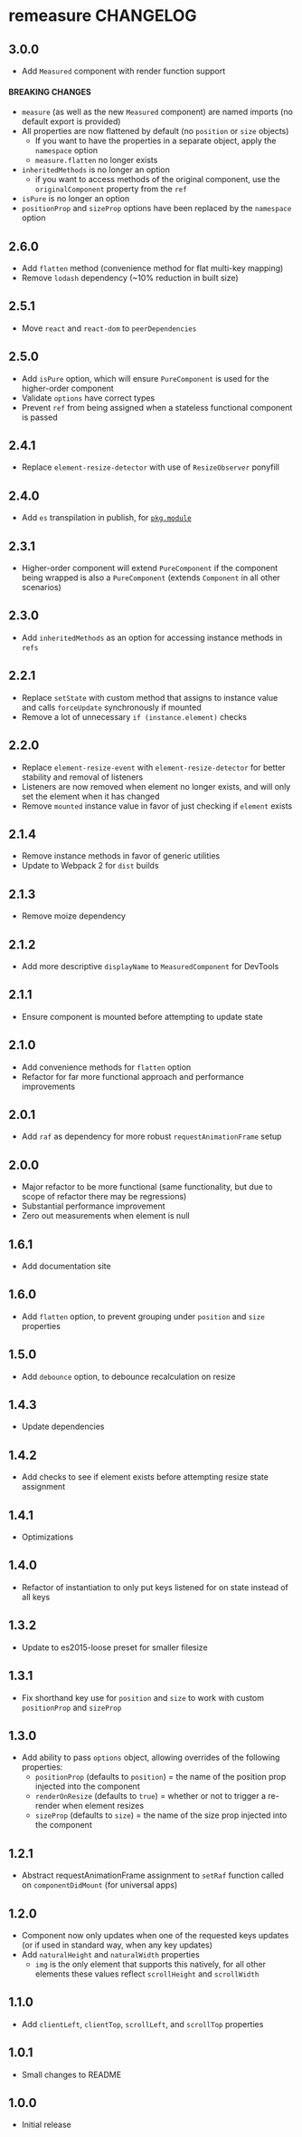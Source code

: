 # remeasure CHANGELOG

## 3.0.0

* Add `Measured` component with render function support

#### BREAKING CHANGES

* `measure` (as well as the new `Measured` component) are named imports (no default export is provided)
* All properties are now flattened by default (no `position` or `size` objects)
  * If you want to have the properties in a separate object, apply the `namespace` option
  * `measure.flatten` no longer exists
* `inheritedMethods` is no longer an option
  * if you want to access methods of the original component, use the `originalComponent` property from the `ref`
* `isPure` is no longer an option
* `positionProp` and `sizeProp` options have been replaced by the `namespace` option

## 2.6.0

* Add `flatten` method (convenience method for flat multi-key mapping)
* Remove `lodash` dependency (~10% reduction in built size)

## 2.5.1

* Move `react` and `react-dom` to `peerDependencies`

## 2.5.0

* Add `isPure` option, which will ensure `PureComponent` is used for the higher-order component
* Validate `options` have correct types
* Prevent `ref` from being assigned when a stateless functional component is passed

## 2.4.1

* Replace `element-resize-detector` with use of `ResizeObserver` ponyfill

## 2.4.0

* Add `es` transpilation in publish, for [`pkg.module`](https://github.com/rollup/rollup/wiki/pkg.module)

## 2.3.1

* Higher-order component will extend `PureComponent` if the component being wrapped is also a `PureComponent` (extends `Component` in all other scenarios)

## 2.3.0

* Add `inheritedMethods` as an option for accessing instance methods in `refs`

## 2.2.1

* Replace `setState` with custom method that assigns to instance value and calls `forceUpdate` synchronously if mounted
* Remove a lot of unnecessary `if (instance.element)` checks

## 2.2.0

* Replace `element-resize-event` with `element-resize-detector` for better stability and removal of listeners
* Listeners are now removed when element no longer exists, and will only set the element when it has changed
* Remove `mounted` instance value in favor of just checking if `element` exists

## 2.1.4

* Remove instance methods in favor of generic utilities
* Update to Webpack 2 for `dist` builds

## 2.1.3

* Remove moize dependency

## 2.1.2

* Add more descriptive `displayName` to `MeasuredComponent` for DevTools

## 2.1.1

* Ensure component is mounted before attempting to update state

## 2.1.0

* Add convenience methods for `flatten` option
* Refactor for far more functional approach and performance improvements

## 2.0.1

* Add `raf` as dependency for more robust `requestAnimationFrame` setup

## 2.0.0

* Major refactor to be more functional (same functionality, but due to scope of refactor there may be regressions)
* Substantial performance improvement
* Zero out measurements when element is null

## 1.6.1

* Add documentation site

## 1.6.0

* Add `flatten` option, to prevent grouping under `position` and `size` properties

## 1.5.0

* Add `debounce` option, to debounce recalculation on resize

## 1.4.3

* Update dependencies

## 1.4.2

* Add checks to see if element exists before attempting resize state assignment

## 1.4.1

* Optimizations

## 1.4.0

* Refactor of instantiation to only put keys listened for on state instead of all keys

## 1.3.2

* Update to es2015-loose preset for smaller filesize

## 1.3.1

* Fix shorthand key use for `position` and `size` to work with custom `positionProp` and `sizeProp`

## 1.3.0

* Add ability to pass `options` object, allowing overrides of the following properties:
  * `positionProp` (defaults to `position`) = the name of the position prop injected into the component
  * `renderOnResize` (defaults to `true`) = whether or not to trigger a re-render when element resizes
  * `sizeProp` (defaults to `size`) = the name of the size prop injected into the component

## 1.2.1

* Abstract requestAnimationFrame assignment to `setRaf` function called on `componentDidMount` (for universal apps)

## 1.2.0

* Component now only updates when one of the requested keys updates (or if used in standard way, when any key updates)
* Add `naturalHeight` and `naturalWidth` properties
  * `img` is the only element that supports this natively, for all other elements these values reflect `scrollHeight` and `scrollWidth`

## 1.1.0

* Add `clientLeft`, `clientTop`, `scrollLeft`, and `scrollTop` properties

## 1.0.1

* Small changes to README

## 1.0.0

* Initial release
